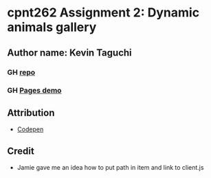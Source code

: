 # cpnt262 Assignment 2: Dynamic animals gallery
## Author name: Kevin Taguchi
### GH [repo]()
### GH [Pages demo]()

## Attribution 
+ [Codepen](https://codepen.io/kxnvjuza/pen/ExygozY)

## Credit
+ Jamie gave me an idea how to put path in item and link to client.js